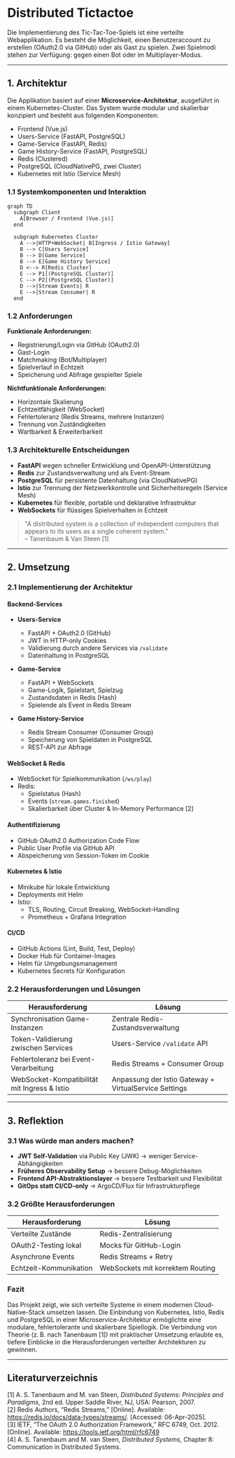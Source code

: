 
# Distributed Tictactoe

Die Implementierung des Tic-Tac-Toe-Spiels ist eine verteilte Webapplikation. Es besteht die Möglichkeit, einen Benutzeraccount zu erstellen (OAuth2.0 via GitHub) oder als Gast zu spielen. Zwei Spielmodi stehen zur Verfügung: gegen einen Bot oder im Multiplayer-Modus.

---

## 1. Architektur

Die Applikation basiert auf einer **Microservice-Architektur**, ausgeführt in einem Kubernetes-Cluster. Das System wurde modular und skalierbar konzipiert und besteht aus folgenden Komponenten:

- Frontend (Vue.js)
- Users-Service (FastAPI, PostgreSQL)
- Game-Service (FastAPI, Redis)
- Game History-Service (FastAPI, PostgreSQL)
- Redis (Clustered)
- PostgreSQL (CloudNativePG, zwei Cluster)
- Kubernetes mit Istio (Service Mesh)

### 1.1 Systemkomponenten und Interaktion

```mermaid
graph TD
  subgraph Client
    A[Browser / Frontend (Vue.js)]
  end

  subgraph Kubernetes Cluster
    A -->|HTTP+WebSocket| B[Ingress / Istio Gateway]
    B --> C[Users Service]
    B --> D[Game Service]
    B --> E[Game History Service]
    D <--> R[Redis Cluster]
    E --> P1[(PostgreSQL Cluster)]
    C --> P2[(PostgreSQL Cluster)]
    D -->|Stream Events| R
    E -->|Stream Consumer| R
  end
```

### 1.2 Anforderungen

**Funktionale Anforderungen:**
- Registrierung/Login via GitHub (OAuth2.0)
- Gast-Login
- Matchmaking (Bot/Multiplayer)
- Spielverlauf in Echtzeit
- Speicherung und Abfrage gespielter Spiele

**Nichtfunktionale Anforderungen:**
- Horizontale Skalierung
- Echtzeitfähigkeit (WebSocket)
- Fehlertoleranz (Redis Streams, mehrere Instanzen)
- Trennung von Zuständigkeiten
- Wartbarkeit & Erweiterbarkeit

### 1.3 Architekturelle Entscheidungen

- **FastAPI** wegen schneller Entwicklung und OpenAPI-Unterstützung
- **Redis** zur Zustandsverwaltung und als Event-Stream
- **PostgreSQL** für persistente Datenhaltung (via CloudNativePG)
- **Istio** zur Trennung der Netzwerkkontrolle und Sicherheitsregeln (Service Mesh)
- **Kubernetes** für flexible, portable und deklarative Infrastruktur
- **WebSockets** für flüssiges Spielverhalten in Echtzeit

> "A distributed system is a collection of independent computers that appears to its users as a single coherent system."  
> – Tanenbaum & Van Steen [1]

---

## 2. Umsetzung

### 2.1 Implementierung der Architektur

#### Backend-Services

- **Users-Service**
  - FastAPI + OAuth2.0 (GitHub)
  - JWT in HTTP-only Cookies
  - Validierung durch andere Services via `/validate`
  - Datenhaltung in PostgreSQL

- **Game-Service**
  - FastAPI + WebSockets
  - Game-Logik, Spielstart, Spielzug
  - Zustandsdaten in Redis (Hash)
  - Spielende als Event in Redis Stream

- **Game History-Service**
  - Redis Stream Consumer (Consumer Group)
  - Speicherung von Spieldaten in PostgreSQL
  - REST-API zur Abfrage

#### WebSocket & Redis

- WebSocket für Spielkommunikation (`/ws/play`)
- Redis:
  - Spielstatus (Hash)
  - Events (`stream.games.finished`)
  - Skalierbarkeit über Cluster & In-Memory Performance [2]

#### Authentifizierung

- GitHub OAuth2.0 Authorization Code Flow
- Public User Profile via GitHub API
- Abspeicherung von Session-Token im Cookie

#### Kubernetes & Istio

- Minikube für lokale Entwicklung
- Deployments mit Helm
- Istio:
  - TLS, Routing, Circuit Breaking, WebSocket-Handling
  - Prometheus + Grafana Integration

#### CI/CD

- GitHub Actions (Lint, Build, Test, Deploy)
- Docker Hub für Container-Images
- Helm für Umgebungsmanagement
- Kubernetes Secrets für Konfiguration

### 2.2 Herausforderungen und Lösungen

| Herausforderung                               | Lösung                                                 |
|----------------------------------------------|--------------------------------------------------------|
| Synchronisation Game-Instanzen               | Zentrale Redis-Zustandsverwaltung                      |
| Token-Validierung zwischen Services          | Users-Service `/validate` API                          |
| Fehlertoleranz bei Event-Verarbeitung        | Redis Streams + Consumer Group                         |
| WebSocket-Kompatibilität mit Ingress & Istio | Anpassung der Istio Gateway + VirtualService Settings  |

---

## 3. Reflektion

### 3.1 Was würde man anders machen?

- **JWT Self-Validation** via Public Key (JWK) → weniger Service-Abhängigkeiten
- **Früheres Observability Setup** → bessere Debug-Möglichkeiten
- **Frontend API-Abstraktionslayer** → bessere Testbarkeit und Flexibilität
- **GitOps statt CI/CD-only** → ArgoCD/Flux für Infrastrukturpflege

### 3.2 Größte Herausforderungen

| Herausforderung | Lösung |
|-----------------|--------|
| Verteilte Zustände | Redis-Zentralisierung |
| OAuth2-Testing lokal | Mocks für GitHub-Login |
| Asynchrone Events | Redis Streams + Retry |
| Echtzeit-Kommunikation | WebSockets mit korrektem Routing |

### Fazit

Das Projekt zeigt, wie sich verteilte Systeme in einem modernen Cloud-Native-Stack umsetzen lassen. Die Einbindung von Kubernetes, Istio, Redis und PostgreSQL in einer Microservice-Architektur ermöglichte eine modulare, fehlertolerante und skalierbare Spiellogik. Die Verbindung von Theorie (z. B. nach Tanenbaum [1]) mit praktischer Umsetzung erlaubte es, tiefere Einblicke in die Herausforderungen verteilter Architekturen zu gewinnen.

---

## Literaturverzeichnis

[1] A. S. Tanenbaum and M. van Steen, *Distributed Systems: Principles and Paradigms*, 2nd ed. Upper Saddle River, NJ, USA: Pearson, 2007.  
[2] Redis Authors, “Redis Streams,” [Online]. Available: https://redis.io/docs/data-types/streams/. [Accessed: 06-Apr-2025].  
[3] IETF, “The OAuth 2.0 Authorization Framework,” RFC 6749, Oct. 2012. [Online]. Available: https://tools.ietf.org/html/rfc6749  
[4] A. S. Tanenbaum and M. van Steen, *Distributed Systems*, Chapter 8: Communication in Distributed Systems.
